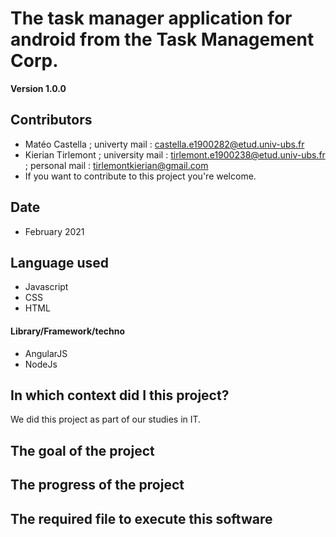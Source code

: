 The task manager application for android from the Task Management Corp.
==

**Version 1.0.0**


## Contributors

- Matéo Castella ; univerty mail : <castella.e1900282@etud.univ-ubs.fr>
- Kierian Tirlemont ; university mail : <tirlemont.e1900238@etud.univ-ubs.fr> ; personal mail : <tirlemontkierian@gmail.com>
- If you want to contribute to this project you're welcome.

## Date

 - February 2021

## Language used

 - Javascript
 - CSS 
 - HTML

#### Library/Framework/techno

- AngularJS
- NodeJs

## In which context did I this project?

We did this project as part of our studies in IT. 

## The goal of the project

## The progress of the project

## The required file to execute this software

